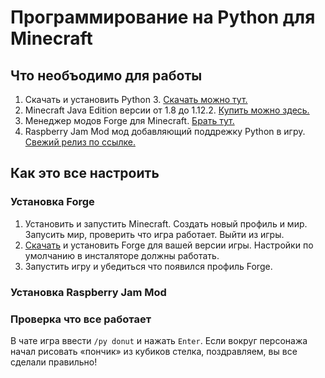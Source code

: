 # Программирование на Python для Minecraft

## Что необъодимо для работы

1. Скачать и установить Python 3. [Скачать можно тут.](https://www.python.org/downloads/)
2. Minecraft Java Edition версии от 1.8 до 1.12.2. [Купить можно здесь.](https://minecraft.net/en-us/)
3. Менеджер модов Forge для Minecraft. [Брать тут.](https://files.minecraftforge.net/)
4. Raspberry Jam Mod мод добавляющий поддрежку Python в игру. [Свежий релиз по ссылке.](https://github.com/arpruss/raspberryjammod/releases)

## Как это все настроить

### Установка Forge

1. Установить и запустить Minecraft. Создать новый профиль и мир. Запусить мир, проверить что игра работает. Выйти из игры.
2. [Скачать](https://files.minecraftforge.net/) и установить Forge для вашей версии игры. Настройки по умолчанию в инсталяторе должны работать.
3. Запустить игру и убедиться что появился профиль Forge.

### Установка Raspberry Jam Mod

### Проверка что все работает

В чате игра ввести `/py donut` и нажать `Enter`.  Если вокруг персонажа начал рисовать «пончик» из кубиков стелка, поздравляем, вы все сделали правильно!